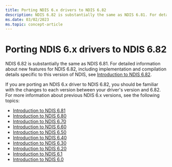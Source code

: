 ```yaml
---
title: Porting NDIS 6.x drivers to NDIS 6.82
description: NDIS 6.82 is substantially the same as NDIS 6.81. For detailed information about new features for NDIS 6.82, see Introduction to NDIS 6.82.
ms.date: 03/02/2023
ms.topic: concept-article
---
```


# Porting NDIS 6.x drivers to NDIS 6.82

NDIS 6.82 is substantially the same as NDIS 6.81. For detailed information about new features for NDIS 6.82, including implementation and compilation details specific to this version of NDIS, see [Introduction to NDIS 6.82](introduction-to-ndis-6-82.md).

If you are porting an NDIS 6.x driver to NDIS 6.82, you should be familiar with the changes to each version between your driver's version and 6.82. For more information about previous NDIS 6.x versions, see the following topics:

- [Introduction to NDIS 6.81](introduction-to-ndis-6-81.md)
- [Introduction to NDIS 6.80](introduction-to-ndis-6-80.md)
- [Introduction to NDIS 6.70](introduction-to-ndis-6-70.md)
- [Introduction to NDIS 6.60](introduction-to-ndis-6-60.md)
- [Introduction to NDIS 6.50](introduction-to-ndis-6-50.md)
- [Introduction to NDIS 6.40](introduction-to-ndis-6-40.md)
- [Introduction to NDIS 6.30](introduction-to-ndis-6-30.md)
- [Introduction to NDIS 6.20](introduction-to-ndis-6-20.md)
- [Introduction to NDIS 6.1](introduction-to-ndis-6-1.md)
- [Introduction to NDIS 6.0](introduction-to-ndis-6-0.md)
